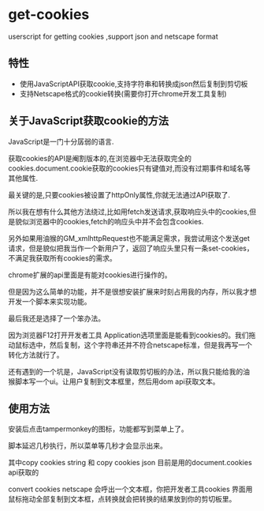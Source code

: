 # get-cookies
userscript for getting cookies   ,support json and netscape format

## 特性

- 使用JavaScriptAPI获取cookie,支持字符串和转换成json然后复制到剪切板
- 支持Netscape格式的cookie转换(需要你打开chrome开发工具复制)



## 关于JavaScript获取cookie的方法

JavaScript是一门十分孱弱的语言.

获取cookies的API是阉割版本的,在浏览器中无法获取完全的cookies.document.cookie获取的cookies只有键值对,而没有过期事件和域名等其他属性.

最关键的是,只要cookies被设置了httpOnly属性,你就无法通过API获取了.

所以我在想有什么其他方法绕过,比如用fetch发送请求,获取响应头中的cookies,但是貌似浏览器中的cookies,fetch的响应头中并不会包含cookies.

另外如果用油猴的GM_xmlhttpRequest也不能满足需求，我尝试用这个发送get请求，但是貌似把我当作一个新用户了，返回了响应头里只有一条set-cookies，不满足我获取所有cookies的需求。



chrome扩展的api里面是有能对cookies进行操作的。

但是因为这么简单的功能，并不是很想安装扩展来时刻占用我的内存，所以我才想开发一个脚本来实现功能。

最后我还是选择了一个笨办法。

因为浏览器F12打开开发者工具 Application选项里面是能看到cookies的。我们拖动鼠标选中，然后复制，这个字符串还并不符合netscape标准，但是我再写一个转化方法就行了。

还有遇到的一个坑是，JavaScript没有读取剪切板的办法，所以我只能给我的油猴脚本写一个ui。让用户复制到文本框里，然后用dom api获取文本。



## 使用方法

安装后点击tampermonkey的图标，功能都写到菜单上了。

脚本延迟几秒执行，所以菜单等几秒才会显示出来。

其中copy cookies string 和 copy cookies json 目前是用的document.cookies api获取的

convert cookies netscape 会呼出一个文本框，你把开发者工具cookies 界面用鼠标拖动全部复制到文本框，点转换就会把转换的结果放到你的剪切板里。









